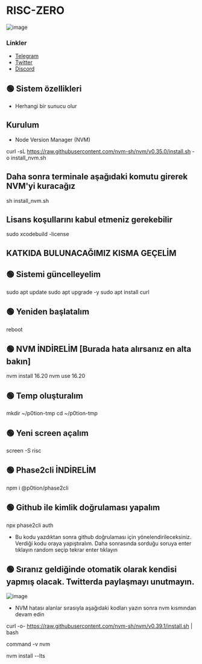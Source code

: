 # RISC-ZERO

![image](https://i.hizliresim.com/atsj0mj.png)



### Linkler
 * [Telegram](https://t.me/emir111)
 * [Twitter](https://twitter.com/emirrfeyza)
 * [Discord](https://discord.gg/zkarther)


## 🟢 Sistem özellikleri

- Herhangi bir sunucu olur

## Kurulum
* Node Version Manager (NVM)

curl -sL https://raw.githubusercontent.com/nvm-sh/nvm/v0.35.0/install.sh -o install_nvm.sh

## Daha sonra terminale aşağıdaki komutu girerek NVM'yi kuracağız

sh install_nvm.sh

## Lisans koşullarını kabul etmeniz gerekebilir

sudo xcodebuild -license


## KATKIDA BULUNACAĞIMIZ KISMA GEÇELİM


## 🟢 Sistemi güncelleyelim

sudo apt update
sudo apt upgrade -y
sudo apt install curl

## 🟢 Yeniden başlatalım

reboot


## 🟢 NVM İNDİRELİM [Burada hata alırsanız en alta bakın]

nvm install 16.20
nvm use 16.20

## 🟢 Temp oluşturalım

mkdir ~/p0tion-tmp
cd ~/p0tion-tmp

## 🟢 Yeni screen açalım

screen -S risc


## 🟢 Phase2cli İNDİRELİM

npm i @p0tion/phase2cli


## 🟢 Github ile kimlik doğrulaması yapalım

npx phase2cli auth

* Bu kodu yazdıktan sonra github doğrulaması için yönelendirileceksiniz. Verdiği kodu oraya yapıştıralım. Daha sonrasında sorduğu soruya enter tıklayın random seçip tekrar enter tıklayın

## 🟢 Sıranız geldiğinde otomatik olarak kendisi yapmış olacak. Twitterda paylaşmayı unutmayın.

![image](https://i.hizliresim.com/smgw5pz.png)



* NVM hatası alanlar sırasıyla aşağıdaki kodları yazın sonra nvm kısmından devam edin

curl -o- https://raw.githubusercontent.com/nvm-sh/nvm/v0.39.1/install.sh | bash

command -v nvm

nvm install --lts

